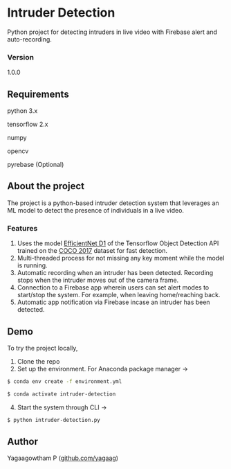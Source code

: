# Intruder Detection

Python project for detecting intruders in live video with Firebase alert and auto-recording.

### Version

1.0.0

## Requirements

python 3.x

tensorflow 2.x

numpy

opencv

pyrebase (Optional)

## About the project

The project is a python-based intruder detection system that leverages an ML model to detect the presence of individuals in a live video.

### Features

1. Uses the model [EfficientNet D1](https://arxiv.org/abs/1911.09070) of the Tensorflow Object Detection API trained on the [COCO 2017](https://cocodataset.org/) dataset for fast detection.
2. Multi-threaded process for not missing any key moment while the model is running.
3. Automatic recording when an intruder has been detected. Recording stops when the intruder moves out of the camera frame.
4. Connection to a Firebase app wherein users can set alert modes to start/stop the system. For example, when leaving home/reaching back.
5. Automatic app notification via Firebase incase an intruder has been detected.

## Demo

To try the project locally,
1. Clone the repo
2. Set up the environment. For Anaconda package manager ->
```bash
$ conda env create -f environment.yml

$ conda activate intruder-detection
```
4. Start the system through CLI ->
```bash
$ python intruder-detection.py
```

## Author

Yagaagowtham P ([github.com/yagaag](https://github.com/yagaag))
